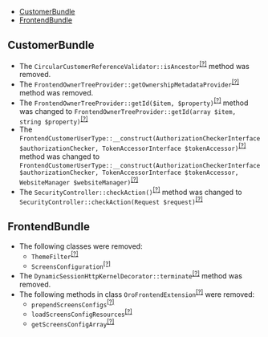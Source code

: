 - [CustomerBundle](#customerbundle)
- [FrontendBundle](#frontendbundle)

CustomerBundle
--------------
* The `CircularCustomerReferenceValidator::isAncestor`<sup>[[?]](https://github.com/oroinc/customer-portal/tree/4.0.0-beta/src/Oro/Bundle/CustomerBundle/Validator/Constraints/CircularCustomerReferenceValidator.php#L31 "Oro\Bundle\CustomerBundle\Validator\Constraints\CircularCustomerReferenceValidator::isAncestor")</sup> method was removed.
* The `FrontendOwnerTreeProvider::getOwnershipMetadataProvider`<sup>[[?]](https://github.com/oroinc/customer-portal/tree/4.0.0-beta/src/Oro/Bundle/CustomerBundle/Owner/FrontendOwnerTreeProvider.php#L182 "Oro\Bundle\CustomerBundle\Owner\FrontendOwnerTreeProvider::getOwnershipMetadataProvider")</sup> method was removed.
* The `FrontendOwnerTreeProvider::getId($item, $property)`<sup>[[?]](https://github.com/oroinc/customer-portal/tree/4.0.0-beta/src/Oro/Bundle/CustomerBundle/Owner/FrontendOwnerTreeProvider.php#L135 "Oro\Bundle\CustomerBundle\Owner\FrontendOwnerTreeProvider")</sup> method was changed to `FrontendOwnerTreeProvider::getId(array $item, string $property)`<sup>[[?]](https://github.com/oroinc/customer-portal/tree/4.0.0-rc/src/Oro/Bundle/CustomerBundle/Owner/FrontendOwnerTreeProvider.php#L140 "Oro\Bundle\CustomerBundle\Owner\FrontendOwnerTreeProvider")</sup>
* The `FrontendCustomerUserType::__construct(AuthorizationCheckerInterface $authorizationChecker, TokenAccessorInterface $tokenAccessor)`<sup>[[?]](https://github.com/oroinc/customer-portal/tree/4.0.0-beta/src/Oro/Bundle/CustomerBundle/Form/Type/FrontendCustomerUserType.php#L31 "Oro\Bundle\CustomerBundle\Form\Type\FrontendCustomerUserType")</sup> method was changed to `FrontendCustomerUserType::__construct(AuthorizationCheckerInterface $authorizationChecker, TokenAccessorInterface $tokenAccessor, WebsiteManager $websiteManager)`<sup>[[?]](https://github.com/oroinc/customer-portal/tree/4.0.0-rc/src/Oro/Bundle/CustomerBundle/Form/Type/FrontendCustomerUserType.php#L39 "Oro\Bundle\CustomerBundle\Form\Type\FrontendCustomerUserType")</sup>
* The `SecurityController::checkAction()`<sup>[[?]](https://github.com/oroinc/customer-portal/tree/4.0.0-beta/src/Oro/Bundle/CustomerBundle/Controller/SecurityController.php#L42 "Oro\Bundle\CustomerBundle\Controller\SecurityController")</sup> method was changed to `SecurityController::checkAction(Request $request)`<sup>[[?]](https://github.com/oroinc/customer-portal/tree/4.0.0-rc/src/Oro/Bundle/CustomerBundle/Controller/SecurityController.php#L52 "Oro\Bundle\CustomerBundle\Controller\SecurityController")</sup>

FrontendBundle
--------------
* The following classes were removed:
   - `ThemeFilter`<sup>[[?]](https://github.com/oroinc/customer-portal/tree/4.0.0-beta/src/Oro/Bundle/FrontendBundle/Placeholder/ThemeFilter.php#L8 "Oro\Bundle\FrontendBundle\Placeholder\ThemeFilter")</sup>
   - `ScreensConfiguration`<sup>[[?]](https://github.com/oroinc/customer-portal/tree/4.0.0-beta/src/Oro/Bundle/FrontendBundle/DependencyInjection/ScreensConfiguration.php#L15 "Oro\Bundle\FrontendBundle\DependencyInjection\ScreensConfiguration")</sup>
* The `DynamicSessionHttpKernelDecorator::terminate`<sup>[[?]](https://github.com/oroinc/customer-portal/tree/4.0.0-beta/src/Oro/Bundle/FrontendBundle/Request/DynamicSessionHttpKernelDecorator.php#L79 "Oro\Bundle\FrontendBundle\Request\DynamicSessionHttpKernelDecorator::terminate")</sup> method was removed.
* The following methods in class `OroFrontendExtension`<sup>[[?]](https://github.com/oroinc/customer-portal/tree/4.0.0-beta/src/Oro/Bundle/FrontendBundle/DependencyInjection/OroFrontendExtension.php#L97 "Oro\Bundle\FrontendBundle\DependencyInjection\OroFrontendExtension")</sup> were removed:
   - `prependScreensConfigs`<sup>[[?]](https://github.com/oroinc/customer-portal/tree/4.0.0-beta/src/Oro/Bundle/FrontendBundle/DependencyInjection/OroFrontendExtension.php#L97 "Oro\Bundle\FrontendBundle\DependencyInjection\OroFrontendExtension::prependScreensConfigs")</sup>
   - `loadScreensConfigResources`<sup>[[?]](https://github.com/oroinc/customer-portal/tree/4.0.0-beta/src/Oro/Bundle/FrontendBundle/DependencyInjection/OroFrontendExtension.php#L120 "Oro\Bundle\FrontendBundle\DependencyInjection\OroFrontendExtension::loadScreensConfigResources")</sup>
   - `getScreensConfigArray`<sup>[[?]](https://github.com/oroinc/customer-portal/tree/4.0.0-beta/src/Oro/Bundle/FrontendBundle/DependencyInjection/OroFrontendExtension.php#L141 "Oro\Bundle\FrontendBundle\DependencyInjection\OroFrontendExtension::getScreensConfigArray")</sup>
